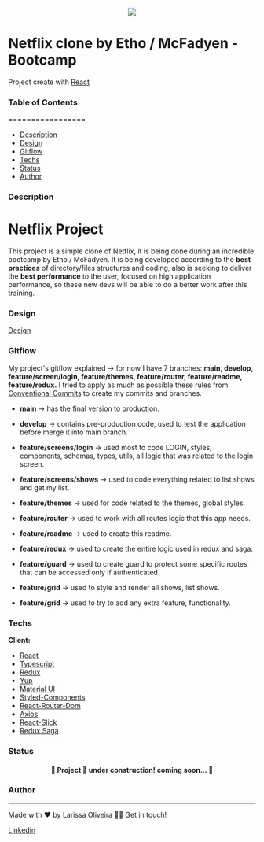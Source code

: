 <p align="center">
  <img src="https://user-images.githubusercontent.com/82476805/171954276-4b4a2bc8-07b6-45a5-8919-29d6b8da7f38.png" />
</p>

# Netflix clone by Etho / McFadyen - Bootcamp

Project create with [React](https://reactjs.org/)

### Table of Contents
=================
   * [Description](#Description)
   * [Design](#Design)
   * [Gitflow](#Gitflow)
   * [Techs](#Techs)
   * [Status](#Status)
   * [Author](#Author)
 
### Description
# Netflix Project

This project is a simple clone of Netflix, it is being done during an incredible bootcamp by Etho / McFadyen. 
It is being developed according to the **best practices** of directory/files structures and coding, also is seeking to deliver the **best performance** to the user, focused on high application performance, so these new devs will be able to do a better work after this training.

### Design
[Design](https://xd.adobe.com/view/9a195402-0530-4f98-80ee-8b27b0e10759-cf4a/)

### Gitflow

My project's gitflow explained -> for now I have 7 branches: **main, develop, feature/screen/login, feature/themes, feature/router, feature/readme, feature/redux.**
I tried to apply as much as possible these rules from [Conventional Commits](https://www.conventionalcommits.org/en/v1.0.0/) to create my commits and branches.
 
* **main** -> has the final version to production.

* **develop** -> contains pre-production code, used to test the application before merge it into main branch.

* **feature/screens/login** -> used most to code LOGIN, styles, components, schemas, types, utils, all logic that was related to the login screen.

* **feature/screens/shows** -> used to code everything related to list shows and get my list.

* **feature/themes** -> used for code related to the themes, global styles.

* **feature/router** -> used to work with all routes logic that this app needs.

* **feature/readme** -> used to create this readme.

* **feature/redux** -> used to create the entire logic used in redux and saga.

* **feature/guard** -> used to create guard to protect some specific routes that can be accessed only if authenticated.

* **feature/grid** -> used to style and render all shows, list shows.

* **feature/grid** -> used to try to add any extra feature, functionality.

### Techs

**Client:** 
   * [React](https://reactjs.org/docs/getting-started.html)
   * [Typescript](https://www.typescriptlang.org/docs/)
   * [Redux](https://redux.js.org/tutorials/essentials/part-1-overview-concepts)
   * [Yup](https://github.com/jquense/yup)
   * [Material UI](https://mui.com/pt/material-ui/getting-started/installation/)
   * [Styled-Components](https://styled-components.com/docs)
   * [React-Router-Dom](https://v5.reactrouter.com/web/guides/quick-start)
   * [Axios](https://axios-http.com/docs/intro)
   * [React-Slick](https://react-slick.neostack.com/docs/get-started/)
   * [Redux Saga](https://redux-saga.js.org/)
 
 ### Status
 
 <h4 align="center"> 
	🚧  Project 🚀 under construction! coming soon...  🚧
</h4>

### Author
---
Made with ❤️ by Larissa Oliveira 👋🏽 Get in touch!

<a target="_blank" href="https://www.linkedin.com/in/larissakoliveira/"> Linkedin 
	
</a>
